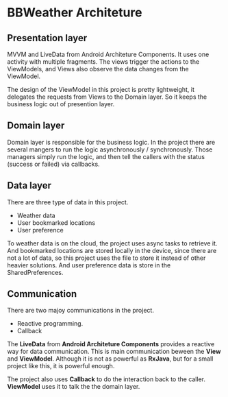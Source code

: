 # BBWeather Architeture

## Presentation layer
MVVM and LiveData from Android Architeture Components. It uses one activity with multiple fragments. The views trigger the actions to the ViewModels, and Views also observe the data changes from the ViewModel.

The design of the ViewModel in this project is pretty lightweight, it delegates the requests from Views to the Domain layer.  So it keeps the business logic out of presention layer.

## Domain layer
Domain layer is responsible for the business logic. In the project there are several mangers to run the logic asynchronously / synchronously. Those managers simply run the logic, and then tell the callers with the status (success or failed) via callbacks.

## Data layer
There are three type of data in this project.
- Weather data
- User bookmarked locations
- User preference

To weather data is on the cloud, the project uses async tasks to retrieve it. And bookmarked locations are stored locally in the device, since there are not a lot of data, so this project uses the file to store it instead of other heavier solutions. And user preference data is store in the SharedPreferences.

## Communication
There are two majoy communications in the project.
- Reactive programming.
- Callback

The **LiveData** from **Android Architeture Components** provides a reactive way for data communication. This is main communication beween the **View** and **ViewModel**. Although it is not as powerful as **RxJava**, but for a small project like this, it is powerful enough. 

The project also uses **Callback** to do the interaction back to the caller. **ViewModel** uses it to talk the the domain layer. 
